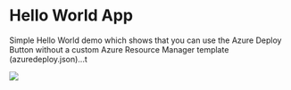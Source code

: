Hello World App
====================
Simple Hello World demo which shows that you can use the Azure Deploy Button without a custom Azure Resource Manager template (azuredeploy.json)...t

<a href="https://azuredeploy.net" target="_blank"><img src="http://azuredeploy.net/deploybutton.png"/></a>
